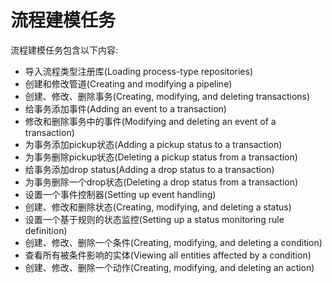 # 流程建模任务

流程建模任务包含以下内容:

* 导入流程类型注册库(Loading process-type repositories)
* 创建和修改管道(Creating and modifying a pipeline)
* 创建、修改、删除事务(Creating, modifying, and deleting transactions)
* 给事务添加事件(Adding an event to a transaction)
* 修改和删除事务中的事件(Modifying and deleting an event of a transaction)
* 为事务添加pickup状态(Adding a pickup status to a transaction)
* 为事务删除pickup状态(Deleting a pickup status from a transaction)
* 给事务添加drop status(Adding a drop status to a transaction)
* 为事务删除一个drop状态(Deleting a drop status from a transaction)
* 设置一个事件控制器(Setting up event handling)
* 创建、修改和删除状态(Creating, modifying, and deleting a status)
* 设置一个基于规则的状态监控(Setting up a status monitoring rule definition)
* 创建、修改、删除一个条件(Creating, modifying, and deleting a condition)
* 查看所有被条件影响的实体(Viewing all entities affected by a condition)
* 创建、修改、删除一个动作(Creating, modifying, and deleting an action)
